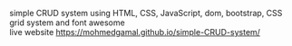 simple CRUD system using HTML, CSS, JavaScript, dom, bootstrap, CSS grid system and font awesome <br/>
live website https://mohmedgamal.github.io/simple-CRUD-system/
